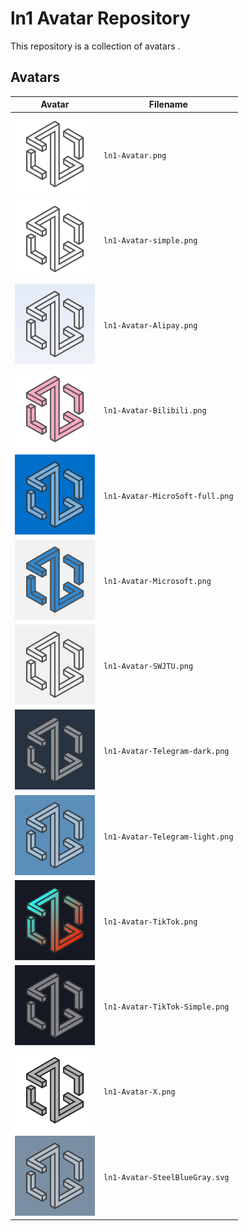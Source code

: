 # ln1 Avatar Repository

This repository is a collection of avatars .

## Avatars

| Avatar | Filename |
|---|---|
| <img src="ln1-Avatar.png" width="128"> | `ln1-Avatar.png` |
| <img src="ln1-Avatar-simple.png" width="128"> | `ln1-Avatar-simple.png` |
| <img src="ln1-Avatar-Alipay.png" width="128"> | `ln1-Avatar-Alipay.png` |
| <img src="ln1-Avatar-Bilibili.png" width="128"> | `ln1-Avatar-Bilibili.png` |
| <img src="ln1-Avatar-MicroSoft-full.png" width="128"> | `ln1-Avatar-MicroSoft-full.png` |
| <img src="ln1-Avatar-Microsoft.png" width="128"> | `ln1-Avatar-Microsoft.png` |
| <img src="ln1-Avatar-SWJTU.png" width="128"> | `ln1-Avatar-SWJTU.png` |
| <img src="ln1-Avatar-Telegram-dark.png" width="128"> | `ln1-Avatar-Telegram-dark.png` |
| <img src="ln1-Avatar-Telegram-light.png" width="128"> | `ln1-Avatar-Telegram-light.png` |
| <img src="ln1-Avatar-TikTok.png" width="128"> | `ln1-Avatar-TikTok.png` |
| <img src="ln1-Avatar-TikTok-Simple.png" width="128"> | `ln1-Avatar-TikTok-Simple.png` |
| <img src="ln1-Avatar-X.png" width="128"> | `ln1-Avatar-X.png` |
| <img src="ln1-Avatar-SteelBlueGray.svg" width="128"> | `ln1-Avatar-SteelBlueGray.svg` |
